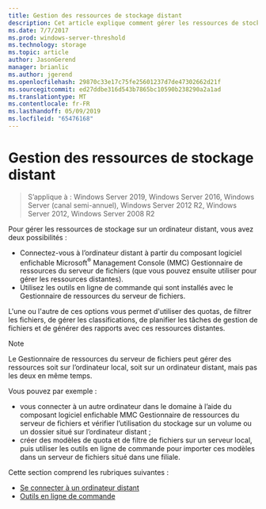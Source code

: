 ```yaml
---
title: Gestion des ressources de stockage distant
description: Cet article explique comment gérer les ressources de stockage sur un ordinateur distant
ms.date: 7/7/2017
ms.prod: windows-server-threshold
ms.technology: storage
ms.topic: article
author: JasonGerend
manager: brianlic
ms.author: jgerend
ms.openlocfilehash: 29870c33e17c75fe25601237d7de47302662d21f
ms.sourcegitcommit: ed27ddbe316d543b7865bc10590b238290a2a1ad
ms.translationtype: MT
ms.contentlocale: fr-FR
ms.lasthandoff: 05/09/2019
ms.locfileid: "65476168"
---
```

# <a name="managing-remote-storage-resources"></a>Gestion des ressources de stockage distant

> S’applique à : Windows Server 2019, Windows Server 2016, Windows Server (canal semi-annuel), Windows Server 2012 R2, Windows Server 2012, Windows Server 2008 R2

Pour gérer les ressources de stockage sur un ordinateur distant, vous avez deux possibilités :

-   Connectez-vous à l’ordinateur distant à partir du composant logiciel enfichable Microsoft<sup>®</sup> Management Console (MMC) Gestionnaire de ressources du serveur de fichiers (que vous pouvez ensuite utiliser pour gérer les ressources distantes).
-   Utilisez les outils en ligne de commande qui sont installés avec le Gestionnaire de ressources du serveur de fichiers.

L'une ou l'autre de ces options vous permet d'utiliser des quotas, de filtrer les fichiers, de gérer les classifications, de planifier les tâches de gestion de fichiers et de générer des rapports avec ces ressources distantes.

> [!Note]
> Le Gestionnaire de ressources du serveur de fichiers peut gérer des ressources soit sur l’ordinateur local, soit sur un ordinateur distant, mais pas les deux en même temps.

Vous pouvez par exemple :

-   vous connecter à un autre ordinateur dans le domaine à l’aide du composant logiciel enfichable MMC Gestionnaire de ressources du serveur de fichiers et vérifier l’utilisation du stockage sur un volume ou un dossier situé sur l’ordinateur distant ;
-   créer des modèles de quota et de filtre de fichiers sur un serveur local, puis utiliser les outils en ligne de commande pour importer ces modèles dans un serveur de fichiers situé dans une filiale.

Cette section comprend les rubriques suivantes :

-   [Se connecter à un ordinateur distant](connect-to-remote-computer.md)
-   [Outils en ligne de commande](command-line-tools.md)

